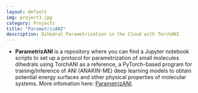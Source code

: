 ```yaml
---
layout: default
img: project3.jpg
category: Projects
title: "ParametrizANI"
description: Dihedral Parametrization in the Cloud with TorchANI 
---
```


* __ParametrizANI__ is a repository where you can find a Jupyter notebook scripts to set up a protocol for parametrization of small molecules dihedrals using TorchANI as a reference, a PyTorch-based program for training/inference of ANI (ANAKIN-ME) deep learning models to obtain potential energy surfaces and other physical properties of molecular systems. More infomation here: [ParametrizANI](https://github.com/pablo-arantes/ParametrizANI).

